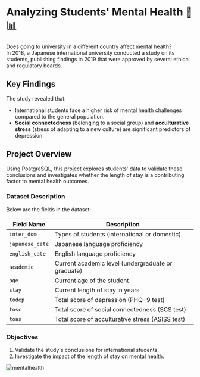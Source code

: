 # Analyzing Students' Mental Health 🧠📊  

Does going to university in a different country affect mental health?  
In 2018, a Japanese international university conducted a study on its students, publishing findings in 2019 that were approved by several ethical and regulatory boards.  

## Key Findings  
The study revealed that:  
- International students face a higher risk of mental health challenges compared to the general population.  
- **Social connectedness** (belonging to a social group) and **acculturative stress** (stress of adapting to a new culture) are significant predictors of depression.  

## Project Overview  
Using PostgreSQL, this project explores students' data to validate these conclusions and investigates whether the length of stay is a contributing factor to mental health outcomes.  

### Dataset Description  
Below are the fields in the dataset:  

| **Field Name**  | **Description**                                            |  
|------------------|------------------------------------------------------------|  
| `inter_dom`      | Types of students (international or domestic)              |  
| `japanese_cate`  | Japanese language proficiency                              |  
| `english_cate`   | English language proficiency                               |  
| `academic`       | Current academic level (undergraduate or graduate)         |  
| `age`            | Current age of the student                                 |  
| `stay`           | Current length of stay in years                            |  
| `todep`          | Total score of depression (PHQ-9 test)                     |  
| `tosc`           | Total score of social connectedness (SCS test)             |  
| `toas`           | Total score of acculturative stress (ASISS test)           |  

### Objectives  
1. Validate the study's conclusions for international students.  
2. Investigate the impact of the length of stay on mental health.  

![mentalhealth](https://github.com/user-attachments/assets/4d9b3899-dee4-4173-ac82-eb4ce0f1961b)



